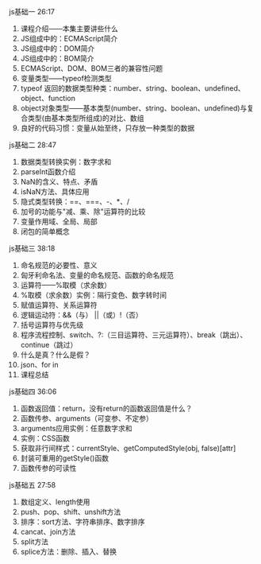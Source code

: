 js基础一	26:17
1. 课程介绍——本集主要讲些什么
2. JS组成中的：ECMAScript简介
3. JS组成中的：DOM简介
4. JS组成中的：BOM简介
5. ECMAScript、DOM、BOM三者的兼容性问题
6. 变量类型——typeof检测类型
7. typeof 返回的数据类型种类：number、string、boolean、undefined、object、function
8. object对象类型——基本类型(number、string、boolean、undefined)与复合类型(由基本类型所组成)的对比、数组
9. 良好的代码习惯：变量从始至终，只存放一种类型的数据

js基础二	28:47
1. 数据类型转换实例：数字求和
2. parseInt函数介绍
3. NaN的含义、特点、矛盾
4. isNaN方法、具体应用
5. 隐式类型转换：==、===、-、*、/
6. 加号的功能与"减、乘、除"运算符的比较
7. 变量作用域、全局、局部
8. 闭包的简单概念

js基础三	38:18
1. 命名规范的必要性、意义
2. 匈牙利命名法、变量的命名规范、函数的命名规范
3. 运算符——%取模（求余数）
4. %取模（求余数）实例：隔行变色、数字转时间
5. 赋值运算符、关系运算符
6. 逻辑运动符：&&（与） ||（或）!（否）
7. 括号运算符与优先级
8. 程序流程控制、switch、?:（三目运算符、三元运算符）、break（跳出）、continue（跳过）
9. 什么是真？什么是假？
10. json、for in
11. 课程总结

js基础四	36:06
1. 函数返回值：return，没有return的函数返回值是什么？
2. 函数传参、arguments（可变参、不定参）
3. arguments应用实例：任意数字求和
4. 实例：CSS函数
5. 获取非行间样式：currentStyle、getComputedStyle(obj, false)[attr]
6. 封装可重用的getStyle()函数
7. 函数传参的可读性

js基础五	27:58
1. 数组定义、length使用
2. push、pop、shift、unshift方法
3. 排序：sort方法、字符串排序、数字排序
4. cancat、join方法
5. split方法
6. splice方法：删除、插入、替换
